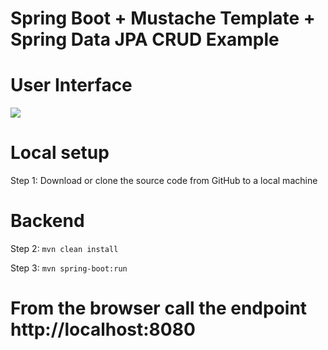 # Spring Boot + Mustache Template + Spring Data JPA CRUD Example

# User Interface

<img src="https://blogger.googleusercontent.com/img/b/R29vZ2xl/AVvXsEgL2q3kb21ZDLg66YMzlgxbTlD19iZl9pP-vv3gkEgiCthNEknzYWYMA85z5_gITkljpt8zUGQ7gsLD-WX2n-I4jVHwDTN6_rZVBQW_szAycHcAc5wE5UVwADaokLJ2LMhGg_1uVvfiMjsRqIo7-k8BZ0NdwW4_pbyQ6EmfUqHZ_dZA-EzAAWY4FKXc8w/s878/Screenshot%20from%202022-06-22%2000-14-48.png">

# Local setup

Step 1: Download or clone the source code from GitHub to a local machine

# Backend

Step 2:  ```mvn clean install```

Step 3:  ```mvn spring-boot:run```

# From the browser call the endpoint http://localhost:8080
